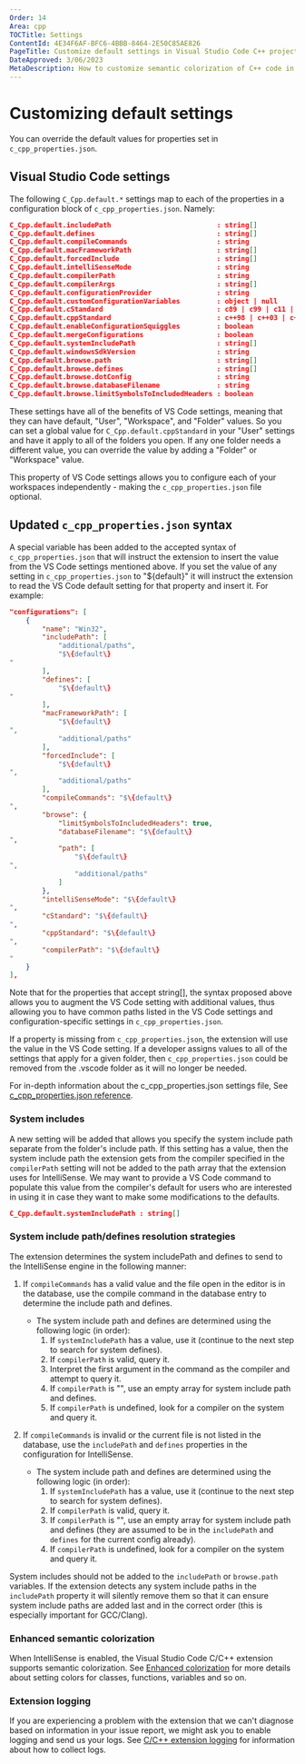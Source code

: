 ```yaml
---
Order: 14
Area: cpp
TOCTitle: Settings
ContentId: 4E34F6AF-BFC6-4BBB-8464-2E50C85AE826
PageTitle: Customize default settings in Visual Studio Code C++ projects
DateApproved: 3/06/2023
MetaDescription: How to customize semantic colorization of C++ code in Visual Studio Code.
---
```


# Customizing default settings

You can override the default values for properties set in `c_cpp_properties.json`.

## Visual Studio Code settings

The following `C_Cpp.default.*` settings map to each of the properties in a configuration block of `c_cpp_properties.json`. Namely:

```json
C_Cpp.default.includePath                          : string[]
C_Cpp.default.defines                              : string[]
C_Cpp.default.compileCommands                      : string
C_Cpp.default.macFrameworkPath                     : string[]
C_Cpp.default.forcedInclude                        : string[]
C_Cpp.default.intelliSenseMode                     : string
C_Cpp.default.compilerPath                         : string
C_Cpp.default.compilerArgs                         : string[]
C_Cpp.default.configurationProvider                : string
C_Cpp.default.customConfigurationVariables         : object | null
C_Cpp.default.cStandard                            : c89 | c99 | c11 | c17
C_Cpp.default.cppStandard                          : c++98 | c++03 | c++11 | c++14 | c++17 | c++20 | c++23
C_Cpp.default.enableConfigurationSquiggles         : boolean
C_Cpp.default.mergeConfigurations                  : boolean
C_Cpp.default.systemIncludePath                    : string[]
C_Cpp.default.windowsSdkVersion                    : string
C_Cpp.default.browse.path                          : string[]
C_Cpp.default.browse.defines                       : string[]
C_Cpp.default.browse.dotConfig                     : string
C_Cpp.default.browse.databaseFilename              : string
C_Cpp.default.browse.limitSymbolsToIncludedHeaders : boolean
```

These settings have all of the benefits of VS Code settings, meaning that they can have default, "User", "Workspace", and "Folder" values. So you can set a global value for `C_Cpp.default.cppStandard` in your "User" settings and have it apply to all of the folders you open. If any one folder needs a different value, you can override the value by adding a "Folder" or "Workspace" value.

This property of VS Code settings allows you to configure each of your workspaces independently - making the `c_cpp_properties.json` file optional.

## Updated `c_cpp_properties.json` syntax

A special variable has been added to the accepted syntax of `c_cpp_properties.json` that will instruct the extension to insert the value from the VS Code settings mentioned above. If you set the value of any setting in `c_cpp_properties.json` to "$\{default\}" it will instruct the extension to read the VS Code default setting for that property and insert it. For example:

```json
"configurations": [
    {
        "name": "Win32",
        "includePath": [
            "additional/paths",
            "$\{default\}
"
        ],
        "defines": [
            "$\{default\}
"
        ],
        "macFrameworkPath": [
            "$\{default\}
",
            "additional/paths"
        ],
        "forcedInclude": [
            "$\{default\}
",
            "additional/paths"
        ],
        "compileCommands": "$\{default\}
",
        "browse": {
            "limitSymbolsToIncludedHeaders": true,
            "databaseFilename": "$\{default\}
",
            "path": [
                "$\{default\}
",
                "additional/paths"
            ]
        },
        "intelliSenseMode": "$\{default\}
",
        "cStandard": "$\{default\}
",
        "cppStandard": "$\{default\}
",
        "compilerPath": "$\{default\}
"
    }
],
```

Note that for the properties that accept string[], the syntax proposed above allows you to augment the VS Code setting with additional values, thus allowing you to have common paths listed in the VS Code settings and configuration-specific settings in `c_cpp_properties.json`.

If a property is missing from `c_cpp_properties.json`, the extension will use the value in the VS Code setting. If a developer assigns values to all of the settings that apply for a given folder, then `c_cpp_properties.json` could be removed from the .vscode folder as it will no longer be needed.

For in-depth information about the c_cpp_properties.json settings file, See [c_cpp_properties.json reference](/docs/cpp/c-cpp-properties-schema-reference.md).

### System includes

A new setting will be added that allows you specify the system include path separate from the folder's include path. If this setting has a value, then the system include path the extension gets from the compiler specified in the `compilerPath` setting will not be added to the path array that the extension uses for IntelliSense. We may want to provide a VS Code command to populate this value from the compiler's default for users who are interested in using it in case they want to make some modifications to the defaults.

```json
C_Cpp.default.systemIncludePath : string[]
```

### System include path/defines resolution strategies

The extension determines the system includePath and defines to send to the IntelliSense engine in the following manner:

1. If `compileCommands` has a valid value and the file open in the editor is in the database, use the compile command in the database entry to determine the include path and defines.

   - The system include path and defines are determined using the following logic (in order):
     1. If `systemIncludePath` has a value, use it (continue to the next step to search for system defines).
     2. If `compilerPath` is valid, query it.
     3. Interpret the first argument in the command as the compiler and attempt to query it.
     4. If `compilerPath` is "", use an empty array for system include path and defines.
     5. If `compilerPath` is undefined, look for a compiler on the system and query it.

2. If `compileCommands` is invalid or the current file is not listed in the database, use the `includePath` and `defines` properties in the configuration for IntelliSense.
   - The system include path and defines are determined using the following logic (in order):
     1. If `systemIncludePath` has a value, use it (continue to the next step to search for system defines).
     2. If `compilerPath` is valid, query it.
     3. If `compilerPath` is "", use an empty array for system include path and defines (they are assumed to be in the `includePath` and `defines` for the current config already).
     4. If `compilerPath` is undefined, look for a compiler on the system and query it.

System includes should not be added to the `includePath` or `browse.path` variables. If the extension detects any system include paths in the `includePath` property it will silently remove them so that it can ensure system include paths are added last and in the correct order (this is especially important for GCC/Clang).

### Enhanced semantic colorization

When IntelliSense is enabled, the Visual Studio Code C/C++ extension supports semantic colorization. See [Enhanced colorization](/docs/cpp/colorization-cpp.md) for more details about setting colors for classes, functions, variables and so on.

### Extension logging

If you are experiencing a problem with the extension that we can't diagnose based on information in your issue report, we might ask you to enable logging and send us your logs. See [C/C++ extension logging](/docs/cpp/enable-logging-cpp.md) for information about how to collect logs.
